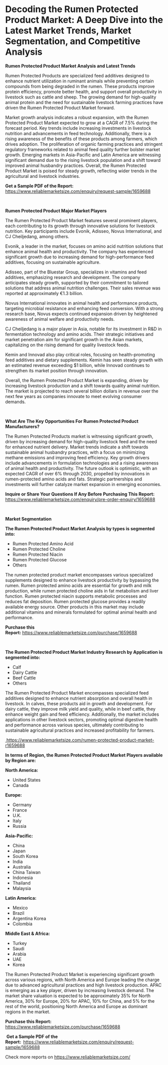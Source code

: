 <p><h1>Decoding the Rumen Protected Product Market: A Deep Dive into the Latest Market Trends, Market Segmentation, and Competitive Analysis</h1></p><p><strong>Rumen Protected Product Market Analysis and Latest Trends</strong></p>
<p><p>Rumen Protected Products are specialized feed additives designed to enhance nutrient utilization in ruminant animals while preventing certain compounds from being degraded in the rumen. These products improve protein efficiency, promote better health, and support overall productivity in livestock such as cattle and sheep. The growing demand for high-quality animal protein and the need for sustainable livestock farming practices have driven the Rumen Protected Product Market forward.</p><p>Market growth analysis indicates a robust expansion, with the Rumen Protected Product Market expected to grow at a CAGR of 7.5% during the forecast period. Key trends include increasing investments in livestock nutrition and advancements in feed technology. Additionally, there is a rising awareness of the benefits of these products among farmers, which drives adoption. The proliferation of organic farming practices and stringent regulatory frameworks related to animal feed quality further bolster market growth. Emerging markets in Asia-Pacific and Latin America are witnessing significant demand due to the rising livestock population and a shift toward improved animal husbandry practices. Overall, the Rumen Protected Product Market is poised for steady growth, reflecting wider trends in the agricultural and livestock industries.</p></p>
<p><strong>Get a Sample PDF of the Report:&nbsp;</strong> <a href="https://www.reliablemarketsize.com/enquiry/request-sample/1659688?utm_campaign=2294&utm_medium=2&utm_source=Github&utm_content=ia&utm_term=23032025&utm_id=rumen-protected-product">https://www.reliablemarketsize.com/enquiry/request-sample/1659688</a></p>
<p>&nbsp;</p>
<p><strong>Rumen Protected Product Major Market Players</strong></p>
<p><p>The Rumen Protected Product Market features several prominent players, each contributing to its growth through innovative solutions for livestock nutrition. Key participants include Evonik, Adisseo, Novus International, and CJ Cheiljedang, among others.</p><p>Evonik, a leader in the market, focuses on amino acid nutrition solutions that enhance animal health and productivity. The company has experienced significant growth due to increasing demand for high-performance feed additives, focusing on sustainable agriculture.</p><p>Adisseo, part of the Bluestar Group, specializes in vitamins and feed additives, emphasizing research and development. The company anticipates steady growth, supported by their commitment to tailored solutions that address animal nutrition challenges. Their sales revenue was reported at approximately €1.3 billion.</p><p>Novus International innovates in animal health and performance products, targeting microbial resistance and enhancing feed conversion. With a strong research base, Novus expects continued expansion driven by heightened awareness of animal welfare and productivity needs.</p><p>CJ Cheiljedang is a major player in Asia, notable for its investment in R&D in fermentation technology and amino acids. Their strategic initiatives and market penetration aim for significant growth in the Asian markets, capitalizing on the rising demand for quality livestock feeds.</p><p>Kemin and Innovad also play critical roles, focusing on health-promoting feed additives and dietary supplements. Kemin has seen steady growth with an estimated revenue exceeding $1 billion, while Innovad continues to strengthen its market position through innovation.</p><p>Overall, the Rumen Protected Product Market is expanding, driven by increasing livestock production and a shift towards quality animal nutrition. The market is projected to reach several billion dollars in revenue over the next few years as companies innovate to meet evolving consumer demands.</p></p>
<p>&nbsp;</p>
<p><strong>What Are The Key Opportunities For Rumen Protected Product Manufacturers?</strong></p>
<p><p>The Rumen Protected Products market is witnessing significant growth, driven by increasing demand for high-quality livestock feed and the need for enhanced nutrient delivery. Market trends indicate a shift towards sustainable animal husbandry practices, with a focus on minimizing methane emissions and improving feed efficiency. Key growth drivers include advancements in formulation technologies and a rising awareness of animal health and productivity. The future outlook is optimistic, with an expected CAGR of over 6% through 2030, propelled by innovations in rumen-protected amino acids and fats. Strategic partnerships and investments will further catalyze market expansion in emerging economies.</p></p>
<p><strong>Inquire or Share Your Questions If Any Before Purchasing This Report:</strong> <a href="https://www.reliablemarketsize.com/enquiry/pre-order-enquiry/1659688?utm_campaign=2294&utm_medium=2&utm_source=Github&utm_content=ia&utm_term=23032025&utm_id=rumen-protected-product">https://www.reliablemarketsize.com/enquiry/pre-order-enquiry/1659688</a></p>
<p>&nbsp;</p>
<p><strong>Market Segmentation</strong></p>
<p><strong>The Rumen Protected Product Market Analysis by types is segmented into:</strong></p>
<p><ul><li>Rumen Protected Amino Acid</li><li>Rumen Protected Choline</li><li>Rumen Protected Niacin</li><li>Rumen Protected Glucose</li><li>Others</li></ul></p>
<p><p>The rumen protected product market encompasses various specialized supplements designed to enhance livestock productivity by bypassing the rumen. Rumen protected amino acids are essential for growth and milk production, while rumen protected choline aids in fat metabolism and liver function. Rumen protected niacin supports metabolic processes and reduces fat deposition. Rumen protected glucose provides a readily available energy source. Other products in this market may include additional vitamins and minerals formulated for optimal animal health and performance.</p></p>
<p><strong>Purchase this Report:&nbsp;</strong><a href="https://www.reliablemarketsize.com/purchase/1659688?utm_campaign=2294&utm_medium=2&utm_source=Github&utm_content=ia&utm_term=23032025&utm_id=rumen-protected-product">https://www.reliablemarketsize.com/purchase/1659688</a></p>
<p>&nbsp;</p>
<p><strong>The Rumen Protected Product Market Industry Research by Application is segmented into:</strong></p>
<p><ul><li>Calf</li><li>Dairy Cattle</li><li>Beef Cattle</li><li>Others</li></ul></p>
<p><p>The Rumen Protected Product Market encompasses specialized feed additives designed to enhance nutrient absorption and overall health in livestock. In calves, these products aid in growth and development. For dairy cattle, they improve milk yield and quality, while in beef cattle, they enhance weight gain and feed efficiency. Additionally, the market includes applications in other livestock sectors, promoting optimal digestive health and performance across various species, ultimately contributing to sustainable agricultural practices and increased profitability for farmers.</p></p>
<p><a href="https://www.reliablemarketsize.com/rumen-protected-product-market-r1659688?utm_campaign=2294&utm_medium=2&utm_source=Github&utm_content=ia&utm_term=23032025&utm_id=rumen-protected-product">&nbsp;https://www.reliablemarketsize.com/rumen-protected-product-market-r1659688</a></p>
<p><strong>In terms of Region, the Rumen Protected Product Market Players available by Region are:</strong></p>
<p>
    <p> <strong> North America: </strong>
        <ul>
            <li>United States</li>
            <li>Canada</li>
        </ul>
        </p> 
    <p> <strong> Europe: </strong>
        <ul>
            <li>Germany</li>
            <li>France</li>
            <li>U.K.</li>
            <li>Italy</li>
            <li>Russia</li>
        </ul>
        </p> 
    <p> <strong> Asia-Pacific: </strong>
        <ul>
            <li>China</li>
            <li>Japan</li>
            <li>South Korea</li>
            <li>India</li>
            <li>Australia</li>
            <li>China Taiwan</li>
            <li>Indonesia</li>
            <li>Thailand</li>
            <li>Malaysia</li>
        </ul>
        </p> 
    <p> <strong> Latin America: </strong>
        <ul>
            <li>Mexico</li>
            <li>Brazil</li>
            <li>Argentina Korea</li>
            <li>Colombia</li>
        </ul>
        </p> 
    <p> <strong> Middle East & Africa: </strong>
        <ul>
            <li>Turkey</li>
            <li>Saudi</li>
            <li>Arabia</li>
            <li>UAE</li>
            <li>Korea</li>
        </ul>
    </p>
    </p>
<p><p>The Rumen Protected Product Market is experiencing significant growth across various regions, with North America and Europe leading the charge due to advanced agricultural practices and high livestock production. APAC is emerging as a key player, driven by increasing livestock demand. The market share valuation is expected to be approximately 35% for North America, 30% for Europe, 20% for APAC, 10% for China, and 5% for the rest of the world, positioning North America and Europe as dominant regions in the market.</p></p>
<p><strong>Purchase this Report: </strong><a href="https://www.reliablemarketsize.com/purchase/1659688?utm_campaign=2294&utm_medium=2&utm_source=Github&utm_content=ia&utm_term=23032025&utm_id=rumen-protected-product">https://www.reliablemarketsize.com/purchase/1659688</a></p>
<p>&nbsp;<strong>Get a Sample PDF of the Report:&nbsp;&nbsp;</strong><a href="https://www.reliablemarketsize.com/enquiry/request-sample/1659688?utm_campaign=2294&utm_medium=2&utm_source=Github&utm_content=ia&utm_term=23032025&utm_id=rumen-protected-product">https://www.reliablemarketsize.com/enquiry/request-sample/1659688</a></p>
<p><strong></strong></p>
<p>Check more reports on <a href="https://www.reliablemarketsize.com/?utm_campaign=2294&utm_medium=2&utm_source=Github&utm_content=ia&utm_term=23032025&utm_id=rumen-protected-product">https://www.reliablemarketsize.com/</a></p>